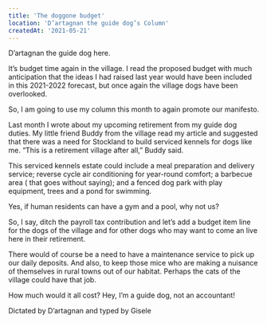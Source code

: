```yaml
---
title: 'The doggone budget'
location: 'D’artagnan the guide dog’s Column'
createdAt: '2021-05-21'
---
```

D’artagnan the guide dog here.

It’s budget time again in the village. I read the proposed budget with much anticipation that the ideas I had raised last year would have been included in this 2021-2022 forecast, but once again the village dogs have been overlooked.

So, I am going to use my column this month to again promote our manifesto.

Last month I wrote about my upcoming retirement from my guide dog duties. My little friend Buddy from the village read my article and suggested that there was a need for Stockland to build serviced kennels for dogs like me. “This is a retirement village after all,” Buddy said.

This serviced kennels estate could include a meal preparation and delivery service; reverse cycle air conditioning for year-round comfort; a barbecue area ( that goes without saying); and a fenced dog park with play equipment, trees and a pond for swimming.

Yes, if human residents can have a gym and a pool, why not us?

So, I say, ditch the payroll tax contribution and let’s add a budget item line for the dogs of the village and for other dogs who may want to come an live here in their retirement.

There would of course be a need to have a maintenance service to pick up our daily deposits. And also, to keep those mice who are making a nuisance of themselves in rural towns out of our habitat. Perhaps the cats of the village could have that job.

How much would it all cost? Hey, I’m a guide dog, not an accountant!

Dictated by D’artagnan and typed by Gisele
